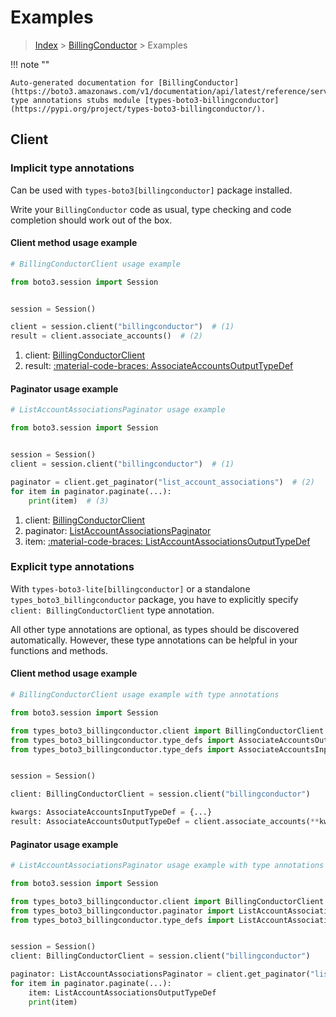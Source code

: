 # Examples

> [Index](../README.md) > [BillingConductor](./README.md) > Examples

!!! note ""

    Auto-generated documentation for [BillingConductor](https://boto3.amazonaws.com/v1/documentation/api/latest/reference/services/billingconductor.html#billingconductor)
    type annotations stubs module [types-boto3-billingconductor](https://pypi.org/project/types-boto3-billingconductor/).

## Client

### Implicit type annotations

Can be used with `types-boto3[billingconductor]` package installed.

Write your `BillingConductor` code as usual,
type checking and code completion should work out of the box.


#### Client method usage example

```python
# BillingConductorClient usage example

from boto3.session import Session


session = Session()

client = session.client("billingconductor")  # (1)
result = client.associate_accounts()  # (2)
```

1. client: [BillingConductorClient](./client.md)
2. result: [:material-code-braces: AssociateAccountsOutputTypeDef](./type_defs.md#associateaccountsoutputtypedef)



#### Paginator usage example

```python
# ListAccountAssociationsPaginator usage example

from boto3.session import Session


session = Session()
client = session.client("billingconductor")  # (1)

paginator = client.get_paginator("list_account_associations")  # (2)
for item in paginator.paginate(...):
    print(item)  # (3)
```

1. client: [BillingConductorClient](./client.md)
2. paginator: [ListAccountAssociationsPaginator](./paginators.md#listaccountassociationspaginator)
3. item: [:material-code-braces: ListAccountAssociationsOutputTypeDef](./type_defs.md#listaccountassociationsoutputtypedef)




### Explicit type annotations

With `types-boto3-lite[billingconductor]`
or a standalone `types_boto3_billingconductor` package, you have to explicitly specify `client: BillingConductorClient` type annotation.

All other type annotations are optional, as types should be discovered automatically.
However, these type annotations can be helpful in your functions and methods.


#### Client method usage example

```python
# BillingConductorClient usage example with type annotations

from boto3.session import Session

from types_boto3_billingconductor.client import BillingConductorClient
from types_boto3_billingconductor.type_defs import AssociateAccountsOutputTypeDef
from types_boto3_billingconductor.type_defs import AssociateAccountsInputTypeDef


session = Session()

client: BillingConductorClient = session.client("billingconductor")

kwargs: AssociateAccountsInputTypeDef = {...}
result: AssociateAccountsOutputTypeDef = client.associate_accounts(**kwargs)
```



#### Paginator usage example

```python
# ListAccountAssociationsPaginator usage example with type annotations

from boto3.session import Session

from types_boto3_billingconductor.client import BillingConductorClient
from types_boto3_billingconductor.paginator import ListAccountAssociationsPaginator
from types_boto3_billingconductor.type_defs import ListAccountAssociationsOutputTypeDef


session = Session()
client: BillingConductorClient = session.client("billingconductor")

paginator: ListAccountAssociationsPaginator = client.get_paginator("list_account_associations")
for item in paginator.paginate(...):
    item: ListAccountAssociationsOutputTypeDef
    print(item)
```




